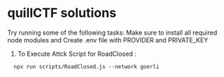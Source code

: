 # quillCTF solutions

Try running some of the following tasks:
Make sure to install all required node modules and Create .env file with PROVIDER and PRIVATE_KEY

1. To Execute Attck Script for RoadClosed :

```shell
  npx run scripts/RoadClosed.js --network goerli
```
